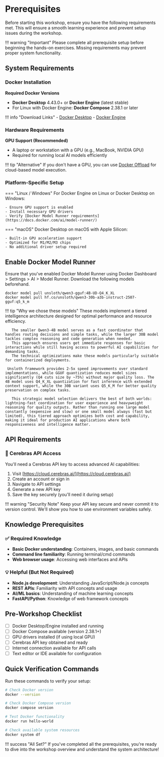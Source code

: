 # Prerequisites

Before starting this workshop, ensure you have the following requirements met. This will ensure a smooth learning experience and prevent setup issues during the workshop.

!!! warning "Important"
    Please complete all prerequisite setup before beginning the hands-on exercises. Missing requirements may prevent proper system functionality.

## System Requirements

### Docker Installation

**Required Docker Versions**

- **Docker Desktop** 4.43.0+ or **Docker Engine** (latest stable)
- For Linux with Docker Engine: **Docker Compose** 2.38.1 or later

!!! info "Download Links"
    - [Docker Desktop](https://www.docker.com/products/docker-desktop/)
    - [Docker Engine](https://docs.docker.com/engine/)

### Hardware Requirements

**GPU Support (Recommended)**

- A laptop or workstation with a GPU (e.g., MacBook, NVIDIA GPU)
- Required for running local AI models efficiently

!!! tip "Alternative"
    If you don't have a GPU, you can use [Docker Offload](https://www.docker.com/products/docker-offload/) for cloud-based model execution.

### Platform-Specific Setup

=== "Linux / Windows"
    For Docker Engine on Linux or Docker Desktop on Windows:
    
    - Ensure GPU support is enabled
    - Install necessary GPU drivers  
    - Verify [Docker Model Runner requirements](https://docs.docker.com/ai/model-runner/)

=== "macOS"
    Docker Desktop on macOS with Apple Silicon:
    
    - Built-in GPU acceleration support
    - Optimized for M1/M2/M3 chips
    - No additional driver setup required


## Enable Docker Model Runner

Ensure that you've enabled Docker Model Runner using Docker Dashboard > Settings > AI > Model Runner.
Download the following models beforehand.

```
docker model pull unsloth/qwen3-gguf:4B-UD-Q4_K_XL
docker model pull hf.co/unsloth/qwen3-30b-a3b-instruct-2507-gguf:q5_k_m
```

!!! tip "Why we chose these models"
      These models implement a tiered intelligence architecture designed for optimal performance and resource efficiency. 
       
       The smaller Qwen3-4B model serves as a fast coordinator that handles routing decisions and simple tasks, while the larger 30B model tackles complex reasoning and code generation when needed. 
       This approach ensures users get immediate responses for basic interactions while still having access to powerful AI capabilities for demanding tasks. 
       The technical optimizations make these models particularly suitable for containerized deployments. 
       
     Unsloth framework provides 2-5x speed improvements over standard implementations, while GGUF quantization reduces model sizes significantly (Q4 cuts size by ~75%) without major quality loss. The 4B model uses Q4_K_XL quantization for fast inference with extended context support, while the 30B variant uses Q5_K_M for better quality preservation on complex tasks.

       This strategic model selection delivers the best of both worlds: lightning-fast coordination for user experience and heavyweight reasoning for quality outputs. Rather than running one large model constantly (expensive and slow) or one small model always (fast but limited), this tiered approach optimizes both cost and capability, making it ideal for production AI applications where both responsiveness and intelligence matter.


## API Requirements

### 🧠 Cerebras API Access

You'll need a Cerebras API key to access advanced AI capabilities:

1. Visit [https://cloud.cerebras.ai/](https://cloud.cerebras.ai/)
2. Create an account or sign in
3. Navigate to API settings
4. Generate a new API key
5. Save the key securely (you'll need it during setup)

!!! warning "Security Note"
    Keep your API key secure and never commit it to version control. We'll show you how to use environment variables safely.

## Knowledge Prerequisites

### ✅ Required Knowledge

- **Basic Docker understanding**: Containers, images, and basic commands
- **Command line familiarity**: Running terminal/cmd commands  
- **Web browser usage**: Accessing web interfaces and APIs

### 💡 Helpful (But Not Required)

- **Node.js development**: Understanding JavaScript/Node.js concepts
- **REST APIs**: Familiarity with API concepts and usage
- **AI/ML basics**: Understanding of machine learning concepts
- **FastAPI/Python**: Knowledge of web framework concepts

## Pre-Workshop Checklist

- [ ] Docker Desktop/Engine installed and running
- [ ] Docker Compose available (version 2.38.1+)
- [ ] GPU drivers installed (if using local GPU)
- [ ] Cerebras API key obtained and ready
- [ ] Internet connection available for API calls
- [ ] Text editor or IDE available for configuration

## Quick Verification Commands

Run these commands to verify your setup:

```bash
# Check Docker version
docker --version

# Check Docker Compose version  
docker compose version

# Test Docker functionality
docker run hello-world

# Check available system resources
docker system df
```

!!! success "All Set?"
    If you've completed all the prerequisites, you're ready to dive into the workshop overview and understand the system architecture!
